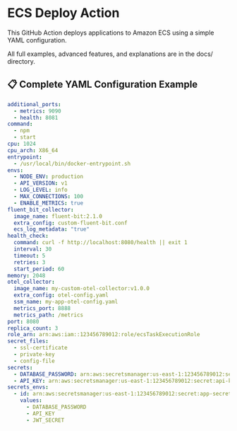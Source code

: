 # ECS Deploy Action

This GitHub Action deploys applications to Amazon ECS using a simple YAML configuration.

All full examples, advanced features, and explanations are in the docs/ directory.

## 📋 Complete YAML Configuration Example

```yaml
additional_ports:
  - metrics: 9090
  - health: 8081
command:
  - npm
  - start
cpu: 1024
cpu_arch: X86_64
entrypoint:
  - /usr/local/bin/docker-entrypoint.sh
envs:
  - NODE_ENV: production
  - API_VERSION: v1
  - LOG_LEVEL: info
  - MAX_CONNECTIONS: 100
  - ENABLE_METRICS: true
fluent_bit_collector:
  image_name: fluent-bit:2.1.0
  extra_config: custom-fluent-bit.conf
  ecs_log_metadata: "true"
health_check:
  command: curl -f http://localhost:8080/health || exit 1
  interval: 30
  timeout: 5
  retries: 3
  start_period: 60
memory: 2048
otel_collector:
  image_name: my-custom-otel-collector:v1.0.0
  extra_config: otel-config.yaml
  ssm_name: my-app-otel-config.yaml
  metrics_port: 8888
  metrics_path: /metrics
port: 8080
replica_count: 3
role_arn: arn:aws:iam::123456789012:role/ecsTaskExecutionRole
secret_files:
  - ssl-certificate
  - private-key
  - config-file
secrets:
  - DATABASE_PASSWORD: arn:aws:secretsmanager:us-east-1:123456789012:secret:db-password
  - API_KEY: arn:aws:secretsmanager:us-east-1:123456789012:secret:api-key
secrets_envs:
  - id: arn:aws:secretsmanager:us-east-1:123456789012:secret:app-secrets-abc123
    values:
      - DATABASE_PASSWORD
      - API_KEY
      - JWT_SECRET
```
